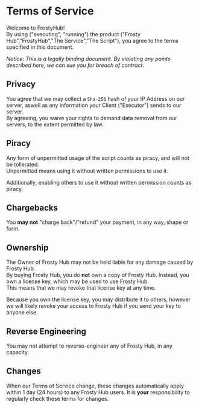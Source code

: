 # Terms of Service
Welcome to FrostyHub!<br/>
By using ("executing", "running") the product ("Frosty Hub","FrostyHub","The Service","The Script"), you agree to the terms specified in this document.

*Notice: This is a legally binding document. By violating any points described here, we can sue you for breach of contract.*

## Privacy
You agree that we may collect a `Sha-256` hash of your IP Address on our server, aswell as any information your Client ("Executor") sends to our server.<br/>
By agreeing, you waive your rights to demand data removal from our servers, to the extent permitted by law.

## Piracy
Any form of unpermitted usage of the script counts as piracy, and will not be tollerated.<br/>
Unpermitted means using it without written permissions to use it.

Additionally, enabling others to use it without written permission counts as piracy.

## Chargebacks
You **may not** "charge back"/"refund" your payment, in any way, shape or form.

## Ownership
The Owner of Frosty Hub may not be held liable for any damage caused by Frosty Hub.<br/>
By buying Frosty Hub, you do **not** own a copy of Frosty Hub. Instead, you own a license key, which may be used to use Frosty Hub.<br/>
This means that we may revoke that license key at any time.

Because you own the license key, you may distribute it to others, however we will likely revoke your access to Frosty Hub if you send your key to anyone else.

## Reverse Engineering
You may not attempt to reverse-engineer any of Frosty Hub, in any capacity.

## Changes
When our Terms of Service change, these changes automatically apply within 1 day (24 hours) to any Frosty Hub users. It is **your** responsibility to regularly check these terms for changes.
